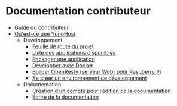 # Documentation contributeur

* [Guide du contributeur](/contribute_fr)
* [Qu'est-ce que YunoHost](/whatsyunohost_fr)
    * Développement
        * [Feuille de route du projet](/roadmap_fr)
        * [Liste des applications disponibles](/apps_fr)
        * [Packager une application](/packaging_apps_fr)
        * [Développer avec Docker](/docker_fr)
        * [Builder OpenResty (serveur Web) pour Raspberry Pi](/build_openresty_fr)
        * [Se créer un environnement de développement](/dev_fr)
    * Documentation
       * [Création d’un compte pour l’édition de la documentation](/accounting_fr)
       * [Écrire de la documentation](/write_documentation_fr)